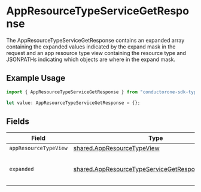 # AppResourceTypeServiceGetResponse

The AppResourceTypeServiceGetResponse contains an expanded array containing the expanded values indicated by the expand mask
 in the request and an app resource type view containing the resource type and JSONPATHs indicating which objects are where in the expand mask.

## Example Usage

```typescript
import { AppResourceTypeServiceGetResponse } from "conductorone-sdk-typescript/sdk/models/shared";

let value: AppResourceTypeServiceGetResponse = {};
```

## Fields

| Field                                                                                                                         | Type                                                                                                                          | Required                                                                                                                      | Description                                                                                                                   |
| ----------------------------------------------------------------------------------------------------------------------------- | ----------------------------------------------------------------------------------------------------------------------------- | ----------------------------------------------------------------------------------------------------------------------------- | ----------------------------------------------------------------------------------------------------------------------------- |
| `appResourceTypeView`                                                                                                         | [shared.AppResourceTypeView](../../../sdk/models/shared/appresourcetypeview.md)                                               | :heavy_minus_sign:                                                                                                            | N/A                                                                                                                           |
| `expanded`                                                                                                                    | [shared.AppResourceTypeServiceGetResponseExpanded](../../../sdk/models/shared/appresourcetypeservicegetresponseexpanded.md)[] | :heavy_minus_sign:                                                                                                            | List of serialized related objects.                                                                                           |